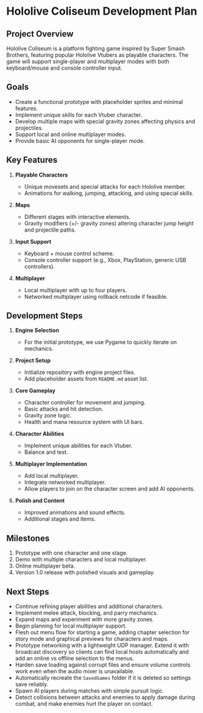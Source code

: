 # Hololive Coliseum Development Plan

## Project Overview
Hololive Coliseum is a platform fighting game inspired by Super Smash Brothers, featuring popular Hololive Vtubers as playable characters. The game will support single-player and multiplayer modes with both keyboard/mouse and console controller input.

## Goals
- Create a functional prototype with placeholder sprites and minimal features.
- Implement unique skills for each Vtuber character.
- Develop multiple maps with special gravity zones affecting physics and projectiles.
- Support local and online multiplayer modes.
- Provide basic AI opponents for single-player mode.

## Key Features
1. **Playable Characters**
   - Unique movesets and special attacks for each Hololive member.
   - Animations for walking, jumping, attacking, and using special skills.

2. **Maps**
   - Different stages with interactive elements.
   - Gravity modifiers (+/- gravity zones) altering character jump height and projectile paths.

3. **Input Support**
   - Keyboard + mouse control scheme.
   - Console controller support (e.g., Xbox, PlayStation, generic USB controllers).

4. **Multiplayer**
   - Local multiplayer with up to four players.
   - Networked multiplayer using rollback netcode if feasible.

## Development Steps
1. **Engine Selection**
   - For the initial prototype, we use Pygame to quickly iterate on mechanics.

2. **Project Setup**
   - Initialize repository with engine project files.
   - Add placeholder assets from `README.md` asset list.

3. **Core Gameplay**
   - Character controller for movement and jumping.
   - Basic attacks and hit detection.
   - Gravity zone logic.
   - Health and mana resource system with UI bars.

4. **Character Abilities**
   - Implement unique abilities for each Vtuber.
   - Balance and test.

5. **Multiplayer Implementation**
   - Add local multiplayer.
   - Integrate networked multiplayer.
   - Allow players to join on the character screen and add AI opponents.

6. **Polish and Content**
   - Improved animations and sound effects.
   - Additional stages and items.

## Milestones
1. Prototype with one character and one stage.
2. Demo with multiple characters and local multiplayer.
3. Online multiplayer beta.
4. Version 1.0 release with polished visuals and gameplay.

## Next Steps
- Continue refining player abilities and additional characters.
- Implement melee attack, blocking, and parry mechanics.
- Expand maps and experiment with more gravity zones.
- Begin planning for local multiplayer support.
- Flesh out menu flow for starting a game, adding chapter selection for story mode and graphical previews for characters and maps.
- Prototype networking with a lightweight UDP manager. Extend it with broadcast
  discovery so clients can find local hosts automatically and add an online vs
  offline selection to the menus.
- Harden save loading against corrupt files and ensure volume controls work even when the audio mixer is unavailable.
- Automatically recreate the `SavedGames` folder if it is deleted so settings save reliably.
- Spawn AI players during matches with simple pursuit logic.
- Detect collisions between attacks and enemies to apply damage during combat,
  and make enemies hurt the player on contact.

